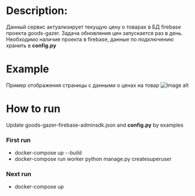 # Description:

Данный сервис актуализирует текущую цену о товарах в БД firebase проекта goods-gazer.
Задача обновления цен запускается раз в день.
Необходимо наличие проекта в firebase, данные по подключению хранить в __config.py__

# Example
Пример отображения страницы с данными о ценах на товар
![Image alt](https://github.com/erladoisl/goods-service/blob/master/screenshot.jpg)

# How to run

Update goods-gazer-firebase-adminsdk.json and __config.py__ by examples


### First run

- docker-compose up --build
- docker-compose run worker python manage.py createsuperuser

### Next run
- docker-compose up
